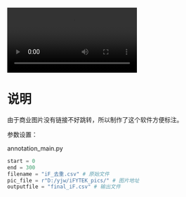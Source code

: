 <video src="https://github.com/yjingwei/Metaphorical-callout-tool/annotation.mp4"></video>

# 说明

由于商业图片没有链接不好跳转，所以制作了这个软件方便标注。

参数设置：

annotation_main.py

```python
start = 0
end = 300
filename = "iF_去重.csv" # 原始文件
pic_file = r"D:/yjw/iFYTEK_pics/" # 图片地址
outputfile = "final_iF.csv" # 输出文件
```

